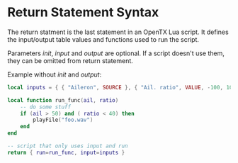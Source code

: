 # Return Statement Syntax

The return statment is the last statement in an OpenTX Lua script.  It defines the input/output table values and functions used to run the script.

Parameters *init*, *input* and *output* are optional. If a script doesn't use them, they can be omitted from return statement.

Example without *init* and *output*:

```lua
local inputs = { { "Aileron", SOURCE }, { "Ail. ratio", VALUE, -100, 100, 0 } }

local function run_func(ail, ratio)
    -- do some stuff
    if (ail > 50) and ( ratio < 40) then
        playFile("foo.wav")    
    end
end

-- script that only uses input and run
return { run=run_func, input=inputs }
```